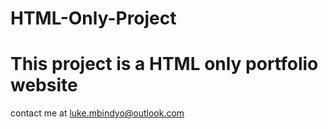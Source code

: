 # HTML-Only-Project
# This project is a HTML only portfolio website
contact me at luke.mbindyo@outlook.com
